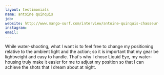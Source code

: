 ```yaml
---
layout: testimonials
name: antoine quinquis
job:  
website: http://www.mango-surf.com/interview/antoine-quinquis-chasseur-images-surf--702.html
instagram:
email:
---
```

While water-shooting, what I want is to feel free to change my positioning relative to the ambient light and the action; so it is important that my gear be lightweight and easy to handle. That's why I chose Liquid Eye, my water-housing truly make it easier for me to adjust my position so that I can achieve the shots that I dream about at night.
